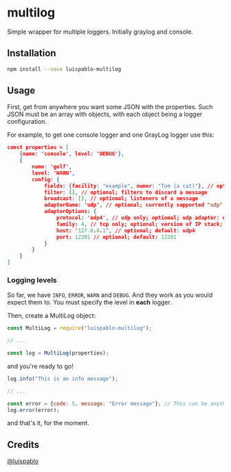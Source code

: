 # multilog

Simple wrapper for multiple loggers. Initially graylog and console.

## Installation

```bash
npm install --save luispablo-multilog
```

## Usage

First, get from anywhere you want some JSON with the properties. Such JSON must
be an array with objects, with each object being a logger configuration.

For example, to get one console logger and one GrayLog logger use this:

```json
const properties = [
	{name: 'console', level: 'DEBUG'},
	{
		name: 'gelf',
		level: 'WARN',
		config: {
			fields: {facility: "example", owner: "Tom (a cat)"}, // optional; default fields for all messages
			filter: [], // optional; filters to discard a message
			broadcast: [], // optional; listeners of a message
			adapterName: 'udp', // optional; currently supported "udp" and "tcp"; default: udp
			adapterOptions: {
				protocol: 'udp4', // udp only; optional; udp adapter: udp4, udp6; default: udp4
				family: 4, // tcp only; optional; version of IP stack; default: 4
				host: '127.0.0.1', // optional; default: udp4
				port: 12201 // optional; default: 12201
			}
		}
	}
]
```

### Logging levels

So far, we have ```INFO```, ```ERROR```, ```WARN``` and ```DEBUG```. And they work as you would expect them to.
You must specify the level in **each** logger.

Then, create a MultiLog object:

```javascript
const MultiLog = require("luispablo-multilog");

// ...

const log = MultiLog(properties);
```

and you're ready to go!

```javascript
log.info("This is an info message");

// ...

const error = {code: 5, message: "Error message"}; // This can be anything you want
log.error(error);
```

and that's it, for the moment.

## Credits

[@luispablo](https://twitter.com/luispablo)
